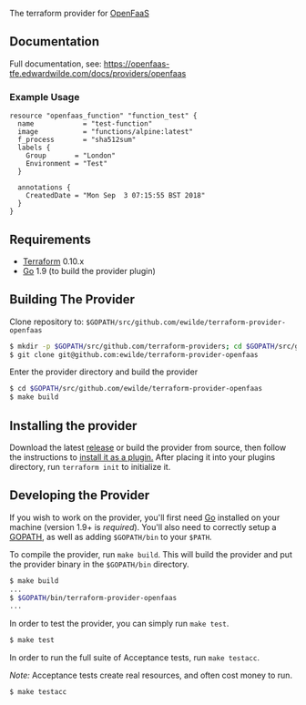 The terraform provider for [OpenFaaS](https://www.openfaas.com/)

## Documentation

Full documentation, see: https://openfaas-tfe.edwardwilde.com/docs/providers/openfaas

### Example Usage

```hcl
resource "openfaas_function" "function_test" {
  name            = "test-function"
  image           = "functions/alpine:latest"
  f_process       = "sha512sum"
  labels {
    Group       = "London"
    Environment = "Test"
  }

  annotations {
    CreatedDate = "Mon Sep  3 07:15:55 BST 2018"
  }
}
```

## Requirements

-	[Terraform](https://www.terraform.io/downloads.html) 0.10.x
-	[Go](https://golang.org/doc/install) 1.9 (to build the provider plugin)

## Building The Provider

Clone repository to: `$GOPATH/src/github.com/ewilde/terraform-provider-openfaas`

```sh
$ mkdir -p $GOPATH/src/github.com/terraform-providers; cd $GOPATH/src/github.com/terraform-providers
$ git clone git@github.com:ewilde/terraform-provider-openfaas
```

Enter the provider directory and build the provider

```sh
$ cd $GOPATH/src/github.com/ewilde/terraform-provider-openfaas
$ make build
```

## Installing the provider
Download the latest [release](https://github.com/ewilde/terraform-provider-openfaas/releases/latest) or build the provider from source, then follow the instructions to [install it as a plugin.](https://www.terraform.io/docs/plugins/basics.html#installing-a-plugin) After placing it into your plugins directory,  run `terraform init` to initialize it.

## Developing the Provider

If you wish to work on the provider, you'll first need [Go](http://www.golang.org) installed on your machine (version 1.9+ is *required*). You'll also need to correctly setup a [GOPATH](http://golang.org/doc/code.html#GOPATH), as well as adding `$GOPATH/bin` to your `$PATH`.

To compile the provider, run `make build`. This will build the provider and put the provider binary in the `$GOPATH/bin` directory.

```sh
$ make build
...
$ $GOPATH/bin/terraform-provider-openfaas
...
```

In order to test the provider, you can simply run `make test`.

```sh
$ make test
```

In order to run the full suite of Acceptance tests, run `make testacc`.

*Note:* Acceptance tests create real resources, and often cost money to run.

```sh
$ make testacc
```
